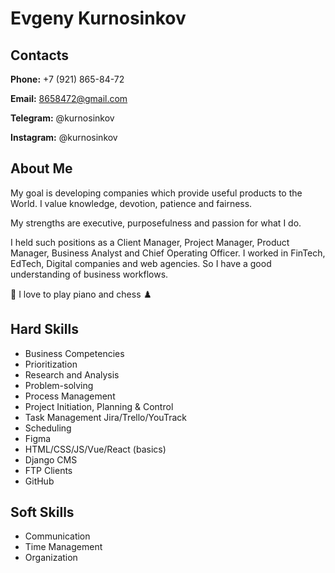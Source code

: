 # Evgeny Kurnosinkov

## Contacts

**Phone:** +7 (921) 865-84-72

**Email:** 8658472@gmail.com

**Telegram:** @kurnosinkov

**Instagram:** @kurnosinkov

## About Me

My goal is developing companies which provide useful products to the World. I value knowledge, devotion, patience and fairness.

My strengths are executive, purposefulness and passion for what I do.

I held such positions as a Client Manager, Project Manager, Product Manager, Business Analyst and Chief Operating Officer. I worked in FinTech, EdTech, Digital companies and web agencies. So I have a good understanding of business workflows.

:musical_note: I love to play piano and chess :chess_pawn:

## Hard Skills

- Business Competencies
- Prioritization
- Research and Analysis
- Problem-solving
- Process Management
- Project Initiation, Planning & Control
- Task Management Jira/Trello/YouTrack
- Scheduling
- Figma
- HTML/CSS/JS/Vue/React (basics)
- Django CMS
- FTP Clients
- GitHub

## Soft Skills

- Communication
- Time Management
- Organization
